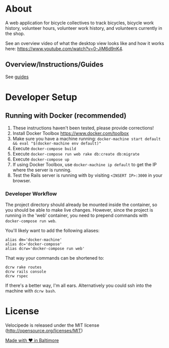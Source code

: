# About
A web application for bicycle collectives to track bicycles, bicycle work history, volunteer hours, volunteer work history, and volunteers currently in the shop.

See an overview video of what the desktop view looks like and how it works here: https://www.youtube.com/watch?v=0-JjM6d9nK4.

## Overview/Instructions/Guides

See [guides](doc/guides.md)

# Developer Setup

## Running with Docker (recommended)

1. These instructions haven't been tested, please provide corrections!
1. Install Docker Toolbox <https://www.docker.com/toolbox>
1. Make sure you have a machine running: `docker-machine start default && eval "$(docker-machine env default)"`
1. Execute `docker-compose build`
1. Execute `docker-compose run web rake db:create db:migrate`
1. Execute `docker-compose up`
1. If using Docker Toolbox, use `docker-machine ip default` to get the IP where the server is running.
1. Test the Rails server is running with by visiting `<INSERT IP>:3000` in your browser.

### Developer Workflow
The project directory should already be mounted inside the container, so you should be able to make live changes. However, since the project is running in the 'web' container, you need to prepend commands with `docker-compose run web`.

You'll likely want to add the following aliases:
```
alias dm='docker-machine'
alias dc='docker-compose'
alias dcrw='docker-compose run web'
```

That way your commands can be shortened to:
```
dcrw rake routes
dcrw rails console
dcrw rspec
```
If there's a better way, I'm all ears. Alternatively you could ssh into the machine with `dcrw bash`.

# License
Velocipede is released under the MIT license (http://opensource.org/licenses/MIT)

<a href="http://madewithloveinbaltimore.org">Made with &hearts; in Baltimore</a>
